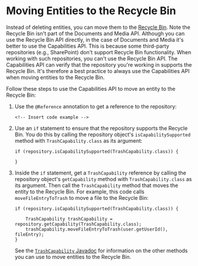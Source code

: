# Moving Entities to the Recycle Bin

Instead of deleting entities, you can move them to the 
[Recycle Bin](/discover/portal/-/knowledge_base/7-1/restoring-deleted-assets). 
Note the Recycle Bin isn't part of the Documents and Media API. Although you can 
use the Recycle Bin API directly, in the case of Documents and Media it's better 
to use the Capabilities API. This is because some third-party repositories 
(e.g., SharePoint) don't support Recycle Bin functionality. When working with 
such repositories, you can't use the Recycle Bin API. The Capabilities API can 
verify that the repository you're working in supports the Recycle Bin. It's 
therefore a best practice to always use the Capabilities API when moving 
entities to the Recycle Bin. 

Follow these steps to use the Capabilities API to move an entity to the Recycle 
Bin: 

1.  Use the `@Reference` annotation to get a reference to the repository:

        <!-- Insert code example -->

2.  Use an `if` statement to ensure that the repository supports the Recycle 
    Bin. You do this by calling the repository object's `isCapabilitySupported` 
    method with `TrashCapability.class` as its argument: 

        if (repository.isCapabilitySupported(TrashCapability.class)) {

        }

3.  Inside the `if` statement, get a `TrashCapability` reference by calling the 
    repository object's `getCapability` method with `TrashCapability.class` as 
    its argument. Then call the `TrashCapability` method that moves the entity 
    to the Recycle Bin. For example, this code calls `moveFileEntryToTrash` to 
    move a file to the Recycle Bin: 

        if (repository.isCapabilitySupported(TrashCapability.class)) {

            TrashCapability trashCapability = repository.getCapability(TrashCapability.class);
            trashCapability.moveFileEntryToTrash(user.getUserId(), fileEntry);
        }

    See the 
    [`TrashCapability` Javadoc](@platform-ref@/7.1-latest/javadocs/portal-kernel/com/liferay/portal/kernel/repository/capabilities/TrashCapability.html) 
    for information on the other methods you can use to move entities to the 
    Recycle Bin. 

